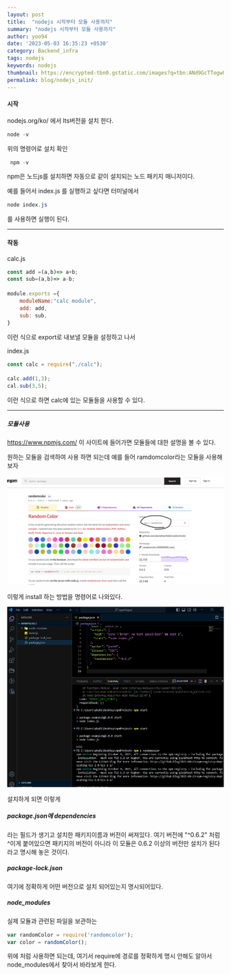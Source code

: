 ```yaml
---
layout: post
title:  "nodejs 시작부터 모듈 사용까지"
summary: "nodejs 시작부터 모듈 사용까지"
author: yoo94
date: '2023-05-03 16:35:23 +0530'
category: Backend_infra
tags: nodejs
keywords: nodejs
thumbnail: https://encrypted-tbn0.gstatic.com/images?q=tbn:ANd9GcTTogwU6U5z0Zf2lUxTE72JAKxVd52klwPe-Q&s
permalink: blog/nodejs_init/
---
```

#### 시작
nodejs.org/ko/
에서 lts버전을 설치 한다.

```powershell
node -v
```
위의 명령어로 설치 확인

```powershell
 npm -v
```
npm은 노드js를 설치하면 자동으로 같이 설치되는 노드 패키지 매니저이다.

예를 들어서 index.js 를 실행하고 싶다면
터미널에서
```powershell
node index.js
```
를 사용하면 실행이 된다.

---
#### 작동
calc.js
```js
const add =(a,b)=> a+b;
const sub=(a,b)=> a-b;

module.exports ={
	moduleName:"calc module",
	add: add,
	sub: sub,
}
```
이런 식으로 export로 내보낼 모듈을 설정하고 나서

index.js
```js
const calc = require("./calc");

calc.add(1,3);
cal.sub(3,5);
```
이런 식으로 하면 calc에 있는 모듈들을 사용할 수 있다.

---

##### 모듈사용
https://www.npmjs.com/
이 사이트에 들어가면 모듈들에 대한 설명을 볼 수 있다.

원하는 모듈을 검색하여 사용 하면 되는데
예를 들어 ramdomcolor라는 모듈을 사용해 보자

<img src="/blog/postImg/Pasted image 20240111192408.png" alt="Pasted image 20240111192408.png" style="max-width:100%;">

이렇게 install 하는 방법을 명령어로 나와있다.

<img src="/blog/postImg/Pasted image 20240111192544.png" alt="Pasted image 20240111192544.png" style="max-width:100%;">

설치하게 되면 이렇게
##### package.json에 dependencies
라는 필드가 생기고 설치한 패키지이름과 버전이 써져있다.
여기 버전에 "^0.6.2" 처럼 ^이게 붙어있으면 패키지의 버전이 아니라 이 모듈은 0.6.2 이상의 버전만 설치가 된다라고 명시해 놓은 것이다.

##### package-lock.json
여기에 정확하게 어떤 버전으로 설치 되어있는지 명시되어있다.
##### node_modules
실제 모듈과 관련된 파일을 보관하는


```js
var randomColor = require('randomcolor');
var color = randomColor();
```

위에 처럼 사용하면 되는데, 여기서 require에 경로를 정확하게 명시 안해도 알아서 node_modules에서 찾아서 바라보게 한다.


